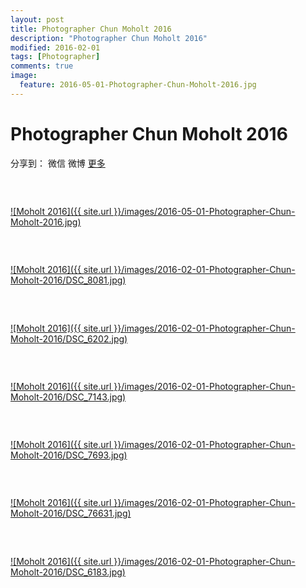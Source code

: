```yaml
---
layout: post
title: Photographer Chun Moholt 2016
description: "Photographer Chun Moholt 2016"
modified: 2016-02-01
tags: [Photographer]
comments: true
image:
  feature: 2016-05-01-Photographer-Chun-Moholt-2016.jpg
---
```


# Photographer Chun Moholt 2016

<div id="ckepop">
<span class="jiathis_txt">分享到：</span>
<a class="jiathis_button_weixin">微信</a>
<a class="jiathis_button_tsina">微博</a>
<a href="http://www.jiathis.com/share?uid=2074997"  class="jiathis jiathis_txt jiathis_separator jtico jtico_jiathis" target="_blank">更多</a></div>
<script type="text/javascript" src="http://v3.jiathis.com/code/jia.js?uid=2074997" charset="utf-8"></script>
<script>
    var jiathis_config={
        data_track_clickback:true,
        summary:"Moholt 2016",
        shortUrl:false,
        hideMore:false
    }
</script>


### &nbsp;

<a href="/images/2016-02-01-Photographer-Chun-Moholt-2016/DSC_5275.jpg">![Moholt 2016]({{ site.url }}/images/2016-05-01-Photographer-Chun-Moholt-2016.jpg)</a>

### &nbsp;

<a href="/images/2016-02-01-Photographer-Chun-Moholt-2016/DSC_8081.jpg">![Moholt 2016]({{ site.url }}/images/2016-02-01-Photographer-Chun-Moholt-2016/DSC_8081.jpg)</a>

### &nbsp;

<a href="/images/2016-02-01-Photographer-Chun-Moholt-2016/DSC_6202.jpg">![Moholt 2016]({{ site.url }}/images/2016-02-01-Photographer-Chun-Moholt-2016/DSC_6202.jpg)</a>

### &nbsp;

<a href="/images/2016-02-01-Photographer-Chun-Moholt-2016/DSC_7143.jpg">![Moholt 2016]({{ site.url }}/images/2016-02-01-Photographer-Chun-Moholt-2016/DSC_7143.jpg)</a>

### &nbsp;

<a href="/images/2016-02-01-Photographer-Chun-Moholt-2016/DSC_7693.jpg">![Moholt 2016]({{ site.url }}/images/2016-02-01-Photographer-Chun-Moholt-2016/DSC_7693.jpg)</a>

### &nbsp;

<a href="/images/2016-02-01-Photographer-Chun-Moholt-2016/DSC_76631.jpg">![Moholt 2016]({{ site.url }}/images/2016-02-01-Photographer-Chun-Moholt-2016/DSC_76631.jpg)</a>

### &nbsp;

<a href="/images/2016-02-01-Photographer-Chun-Moholt-2016/DSC_6183.jpg">![Moholt 2016]({{ site.url }}/images/2016-02-01-Photographer-Chun-Moholt-2016/DSC_6183.jpg)</a>

